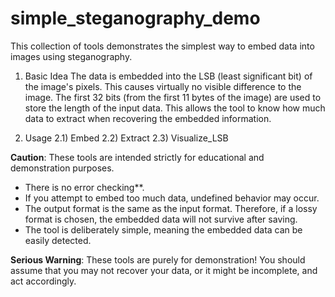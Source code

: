 # simple_steganography_demo

This collection of tools demonstrates the simplest way to embed data into images using steganography.

1) Basic Idea
The data is embedded into the LSB (least significant bit) of the image's pixels. This causes virtually no visible difference to the image. The first 32 bits (from the first 11 bytes of the image) are used to store the length of the input data. This allows the tool to know how much data to extract when recovering the embedded information.

2) Usage
2.1) Embed
2.2) Extract
2.3) Visualize_LSB

**Caution**:
These tools are intended strictly for educational and demonstration purposes.
- There is no error checking**.
- If you attempt to embed too much data, undefined behavior may occur.
- The output format is the same as the input format. Therefore, if a lossy format is chosen, the embedded data will not survive after saving.
- The tool is deliberately simple, meaning the embedded data can be easily detected.

**Serious Warning**:
These tools are purely for demonstration! You should assume that you may not recover your data, or it might be incomplete, and act accordingly.
